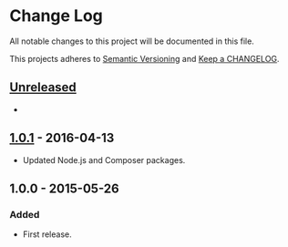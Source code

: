 # Change Log

All notable changes to this project will be documented in this file.

This projects adheres to [Semantic Versioning](http://semver.org/) and [Keep a CHANGELOG](http://keepachangelog.com/).

## [Unreleased][unreleased]
- 

## [1.0.1] - 2016-04-13
- Updated Node.js and Composer packages.

## 1.0.0 - 2015-05-26

### Added
- First release.

[unreleased]: https://github.com/wp-pay-extensions/jobroller/compare/1.0.1...HEAD
[1.0.1]: https://github.com/wp-pay-extensions/jobroller/compare/1.0.0...1.0.1
